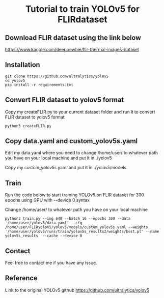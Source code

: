 #  <div align="center">Tutorial to train YOLOv5 for FLIRdataset</div>

## Download FLIR dataset using the link below
https://www.kaggle.com/deepnewbie/flir-thermal-images-dataset

## Installation
```
git clone https://github.com/ultralytics/yolov5
cd yolov5
pip install -r requirements.txt
```

## Convert FLIR dataset to yolov5 format
Copy my createFLIR.py to your current dataset folder and run it to convert FLIR dataset to yolov5 format
```
python3 createFLIR.py
```

## Copy data.yaml and custom_yolov5s.yaml 
Edit my data.yaml where you need to change /home/user/ to whatever path you have on your local machine and put it in ./yolov5 

Copy my custom_yolov5s.yaml and put it in ./yolov5/models

## Train
Run the code below to start training YOLOv5 on FLIR dataset for 300 epochs using GPU with --device 0 syntax

Change /home/user/ to whatever path you have on your local machine
```
python3 train.py --img 640 --batch 16 --epochs 300 --data '/home/user/yolov5/data.yaml' --cfg /home/user/FLIRyolov5/yolov5/models/custom_yolov5s.yaml --weights '/home/user/yolov5/runs/train/yolov5s_results2/weights/best.pt' --name yolov5s_results  --cache --device 0 
```

## Contact
Feel free to contact me if you have any issue. 

## Reference
Link to the original YOLOv5 github https://github.com/ultralytics/yolov5


